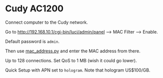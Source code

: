 # Cudy AC1200

Connect computer to the Cudy network.

Go to http://192.168.10.1/cgi-bin/luci/admin/panel --> MAC Filter --> Enable.

Default password is `admin`.

Then use [mac_address.py](./../../scripts/picow/mac_address.py) and enter the
MAC address from there.

Up to 128 connections. Set QoS to 1 MB (wish it could go lower).

Quick Setup with APN set to `hologram`. Note that hologram US$100/GB.

